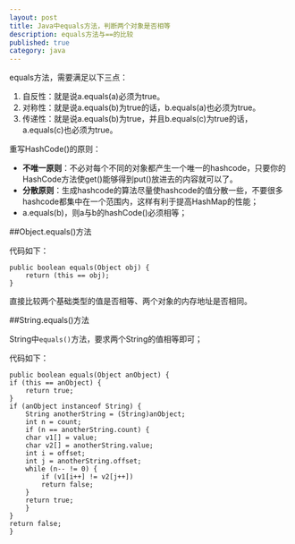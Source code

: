 ```yaml
---
layout: post
title: Java中equals方法，判断两个对象是否相等
description: equals方法与==的比较
published: true
category: java
---
```





equals方法，需要满足以下三点： 

1. 自反性：就是说a.equals(a)必须为true。 
1. 对称性：就是说a.equals(b)为true的话，b.equals(a)也必须为true。 
1. 传递性：就是说a.equals(b)为true，并且b.equals(c)为true的话，a.equals(c)也必须为true。 



重写HashCode()的原则： 

* **不唯一原则**：不必对每个不同的对象都产生一个唯一的hashcode，只要你的HashCode方法使get()能够得到put()放进去的内容就可以了。
* **分散原则**：生成hashcode的算法尽量使hashcode的值分散一些，不要很多hashcode都集中在一个范围内，这样有利于提高HashMap的性能；
* a.equals(b)，则a与b的hashCode()必须相等；

##Object.equals()方法

代码如下：

	public boolean equals(Object obj) {
		return (this == obj);
    }

直接比较两个基础类型的值是否相等、两个对象的内存地址是否相同。


##String.equals()方法

String中`equals()`方法，要求两个String的值相等即可；

代码如下：

    public boolean equals(Object anObject) {
	if (this == anObject) {
	    return true;
	}
	if (anObject instanceof String) {
	    String anotherString = (String)anObject;
	    int n = count;
	    if (n == anotherString.count) {
		char v1[] = value;
		char v2[] = anotherString.value;
		int i = offset;
		int j = anotherString.offset;
		while (n-- != 0) {
		    if (v1[i++] != v2[j++])
			return false;
		}
		return true;
	    }
	}
	return false;
    }
























[NingG]:    http://ningg.github.com  "NingG"











